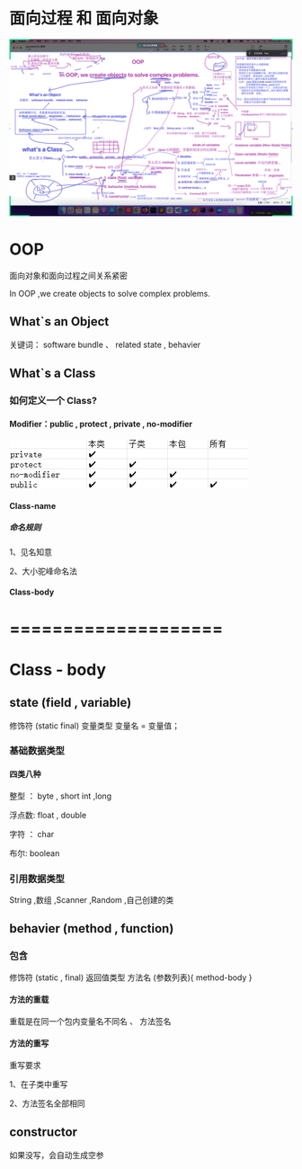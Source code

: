 # 面向过程 和 面向对象 

![wemeet image_20240420144910890.png](wemeet%20image_20240420144910890.png)

# OOP

面向对象和面向过程之间关系紧密

In OOP ,we create objects to solve complex problems.

## What`s an Object 

关键词： software bundle 、 related state , behavier

## What`s a Class

### 如何定义一个 Class?

#### Modifier：public , protect , private , no-modifier

![img_2.png](Img/img_2.png)

#### Class-name

##### 命名规则

1、见名知意

2、大小驼峰命名法

#### Class-body

# ====================

# Class - body

## state (field , variable)

修饰符 (static  final) 变量类型 变量名 = 变量值；

### 基础数据类型

#### 四类八种

整型 ： byte , short int ,long

浮点数: float , double

字符 ： char

布尔: boolean

### 引用数据类型

String ,数组 ,Scanner ,Random ,自己创建的类

## behavier (method , function)

###  包含

修饰符 (static , final) 返回值类型 方法名 (参数列表){ method-body }

#### 方法的重载

重载是在同一个包内变量名不同名 、 方法签名

#### 方法的重写

重写要求

1、在子类中重写

2、方法签名全部相同

## constructor

如果没写，会自动生成空参
